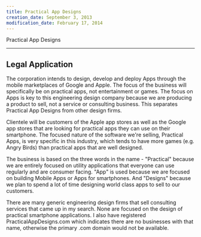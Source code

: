 ```yaml
---
title: Practical App Designs
creation_date: September 3, 2013
modification_date: February 17, 2014
---
```



Practical App Designs

---------
Legal Application
---------

The corporation intends to design, develop and deploy Apps through the mobile marketplaces of Google and Apple. The focus of the business will specifically be on practical apps, not entertainment or games. The focus on Apps is key to this engineering design company because we are producing a product to sell, not a service or consulting business. This separates Practical App Designs from other design firms.

Clientele will be customers of the Apple app stores as well as the Google app stores that are looking for practical apps they can use on their smartphone. The focused nature of the software we're selling, Practical Apps, is very specific in this industry, which tends to have more games (e.g. Angry Birds) than practical apps that are well designed.

The business is based on the three words in the name - "Practical" because we are entirely focused on utility applications that everyone can use regularly and are consumer facing. "App" is used because we are focused on building Mobile Apps or Apps for smartphones. And "Designs" because we plan to spend a lot of time designing world class apps to sell to our customers.

There are many generic engineering design firms that sell consulting services that came up in my search. None are focused on the design of practical smartphone applications. I also have registered PracticalAppDesigns.com which indicates there are no businesses with that name, otherwise the primary .com domain would not be available.
